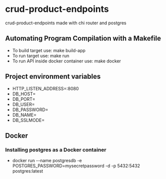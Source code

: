 # crud-product-endpoints
crud-product-endpoints made with chi router and postgres

## Automating Program Compilation with a Makefile
- To build target use: make build-app
- To run target use: make run
- To run API inside docker container use: make docker

## Project environment variables
- HTTP_LISTEN_ADDRESS=:8080
- DB_HOST=
- DB_PORT=
- DB_USER=
- DB_PASSWORD=
- DB_NAME=
- DB_SSLMODE=

## Docker
### Installing postgres as a Docker container
- docker run --name postgresdb -e POSTGRES_PASSWORD=mysecretpassword -d -p 5432:5432 postgres:latest
